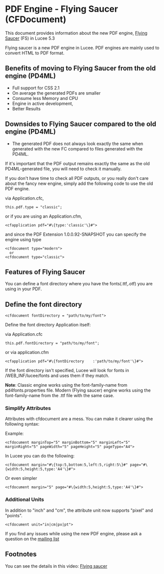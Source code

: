 <!--
{
  "title": "PDF Engine - CFDOCUMENT using Flying Saucer",
  "id": "pdf-engine-flying-saucer",
  "related": [
    "tag-document"
  ],
  "categories": [
    "pdf"
  ],
  "description": "The new CFDOCUMENT PDF engine, Flying Saucer in Lucee 5.3",
  "menuTitle": "The new PDF engine, Flying Saucer in Lucee 5.3",
  "keywords": [
    "Flying Saucer",
    "PDF Engine",
    "CFDOCUMENT",
    "HTML to PDF"
  ]
}
-->

# PDF Engine - Flying Saucer (CFDocument)

This document provides information about the new PDF engine, [Flying Saucer](https://github.com/flyingsaucerproject/flyingsaucer) (FS) in Lucee 5.3

Flying saucer is a new PDF engine in Lucee. PDF engines are mainly used to convert HTML to PDF format.

## Benefits of moving to Flying Saucer from the old engine (PD4ML)

- Full support for CSS 2.1
- On average the generated PDFs are smaller
- Consume less Memory and CPU
- Engine in active development,
- Better Results

## Downsides to Flying Saucer compared to the old engine (PD4ML)

- The generated PDF does not always look exactly the same when generated with the new FC compared to files generated with the PD4ML.

If it's important that the PDF output remains exactly the same as the old PD4ML-generated file, you will need to check it manually.

If you don't have time to check all PDF outputs, or you really don't care about the fancy new engine, simply add the following code to use the old PDF engine.

via Application.cfc,

```luceescript
this.pdf.type = "classic";
```

or if you are using an Application.cfm,

```lucee
<cfapplication pdf="#\{type:'classic'\}#">
```

and since the PDF Extension 1.0.0.92-SNAPSHOT you can specify the engine using type

```lucee
<cfdocument type="modern">
  or
<cfdocument type="classic">
```

## Features of Flying Saucer

You can define a font directory where you have the fonts(.ttf,.otf) you are using in your PDF.

## Define the font directory

```lucee
<cfdocument fontDirectory = "path/to/my/font">
```

Define the font directory Application itself:

via Application.cfc

```luceescript
this.pdf.fontDirectory = "path/to/my/font";
```

or via application.cfm

```lucee
<cfapplication pdf="#\{fontDirectory	:'path/to/my/font'\}#">
```

If the font directory isn't specified, Lucee will look for fonts in /WEB_INF/lucee/fonts and uses them if they match.

**Note**: Classic engine works using the font-family-name from pd4fonts.properties file. Modern (Flying saucer) engine works using the font-family-name from the .ttf file with the same case.

### Simplify Attributes

Attributes with cfdocument are a mess. You can make it clearer using the following syntax:

Example:

```lucee
<cfdocument marginTop="5" marginBottom="5" marginLeft="5" marginRight="5" pageWidth="5" pageHeight="5" pageType="A4">
```

In Lucee you can do the following:

```lucee
<cfdocument margin="#\{top:5,bottom:5,left:5,right:5\}#" page="#\{width:5,height:5,type:'A4'\}#">
```

Or even simpler

```lucee
<cfdocument margin="5" page="#\{width:5,height:5,type:'A4'\}#">
```

### Additional Units

In addition to "inch" and "cm", the attribute unit now supports "pixel" and "points".

```lucee
<cfdocument unit="in|cm|px|pt">
```

If you find any issues while using the new PDF engine, please ask a question on the [mailing list](https://dev.lucee.org/)

## Footnotes

You can see the details in this video:
[Flying saucer](https://www.youtube.com/watch?v=B3Yfa8SUKKg)
